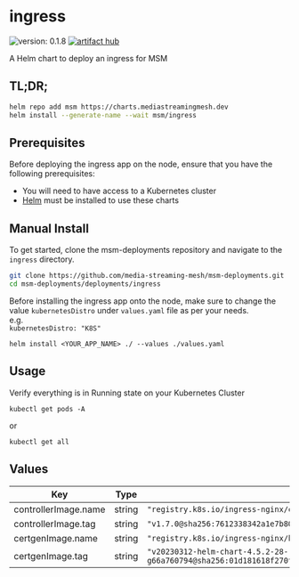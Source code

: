 # ingress

![version: 0.1.8](https://img.shields.io/badge/version-0.1.8-informational?style=flat-square)    [![artifact hub](https://img.shields.io/badge/artifact%20hub-ingress-informational?style=flat-square)](https://artifacthub.io/packages/helm/media-streaming-mesh/ingress)

A Helm chart to deploy an ingress for MSM

## TL;DR;

```bash
helm repo add msm https://charts.mediastreamingmesh.dev
helm install --generate-name --wait msm/ingress
```

## Prerequisites

Before deploying the ingress app on the node, ensure that you have the following prerequisites:

* You will need to have access to a Kubernetes cluster<br>
* [Helm](https://helm.sh) must be installed to use these charts<br>

## Manual Install

To get started, clone the msm-deployments repository and navigate to the ```ingress``` directory.

```sh
git clone https://github.com/media-streaming-mesh/msm-deployments.git
cd msm-deployments/deployments/ingress
```

Before installing the ingress  app onto the node, make sure to change the value ```kubernetesDistro``` under ```values.yaml``` file as per your needs. <br>
e.g. <br>
```kubernetesDistro: "K8S"```

```helm install <YOUR_APP_NAME> ./ --values ./values.yaml```

## Usage
Verify everything is in Running state on your Kubernetes Cluster

```kubectl get pods -A```

or

```kubectl get all```

## Values

| Key | Type | Default | Description |
|-----|------|---------|-------------|
| controllerImage.name | string | `"registry.k8s.io/ingress-nginx/controller"` |  |
| controllerImage.tag | string | `"v1.7.0@sha256:7612338342a1e7b8090bef78f2a04fffcadd548ccaabe8a47bf7758ff549a5f7"` |  |
| certgenImage.name | string | `"registry.k8s.io/ingress-nginx/kube-webhook-certgen"` |  |
| certgenImage.tag | string | `"v20230312-helm-chart-4.5.2-28-g66a760794@sha256:01d181618f270f2a96c04006f33b2699ad3ccb02da48d0f89b22abce084b292f"` |  |
